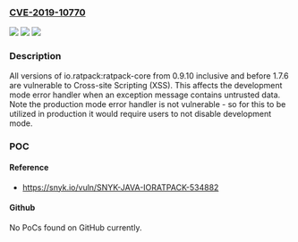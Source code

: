 ### [CVE-2019-10770](https://cve.mitre.org/cgi-bin/cvename.cgi?name=CVE-2019-10770)
![](https://img.shields.io/static/v1?label=Product&message=io.ratpack%3Aratpack-core&color=blue)
![](https://img.shields.io/static/v1?label=Version&message=n%2Fa&color=blue)
![](https://img.shields.io/static/v1?label=Vulnerability&message=Cross-site%20Scripting%20(XSS)&color=brighgreen)

### Description

All versions of io.ratpack:ratpack-core from 0.9.10 inclusive and before 1.7.6 are vulnerable to Cross-site Scripting (XSS). This affects the development mode error handler when an exception message contains untrusted data. Note the production mode error handler is not vulnerable - so for this to be utilized in production it would require users to not disable development mode.

### POC

#### Reference
- https://snyk.io/vuln/SNYK-JAVA-IORATPACK-534882

#### Github
No PoCs found on GitHub currently.

